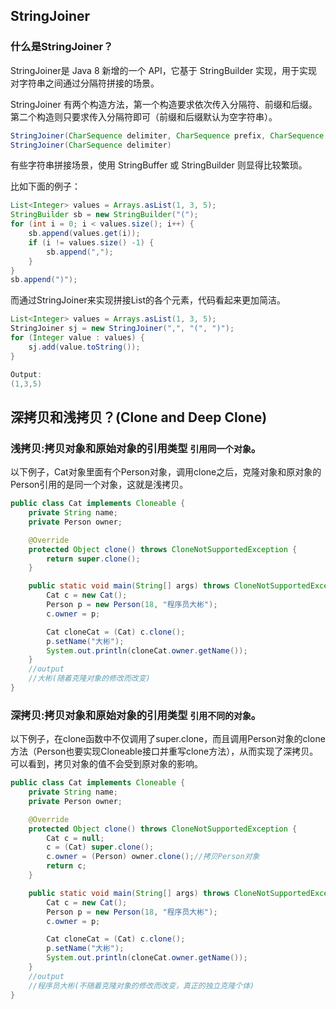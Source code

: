 
## StringJoiner
### 什么是StringJoiner？
StringJoiner是 Java 8 新增的一个 API，它基于 StringBuilder 实现，用于实现对字符串之间通过分隔符拼接的场景。  

StringJoiner 有两个构造方法，第一个构造要求依次传入分隔符、前缀和后缀。第二个构造则只要求传入分隔符即可（前缀和后缀默认为空字符串）。

```java
StringJoiner(CharSequence delimiter, CharSequence prefix, CharSequence suffix)
StringJoiner(CharSequence delimiter)
```
有些字符串拼接场景，使用 StringBuffer 或 StringBuilder 则显得比较繁琐。

比如下面的例子：
```java
List<Integer> values = Arrays.asList(1, 3, 5);
StringBuilder sb = new StringBuilder("(");
for (int i = 0; i < values.size(); i++) {  
    sb.append(values.get(i));  
    if (i != values.size() -1) {  
        sb.append(",");  
    }  
}  
sb.append(")");  

```
而通过StringJoiner来实现拼接List的各个元素，代码看起来更加简洁。  

```java
List<Integer> values = Arrays.asList(1, 3, 5);  
StringJoiner sj = new StringJoiner(",", "(", ")");    
for (Integer value : values) {  
	sj.add(value.toString());  
}  
```
```java
Output:
(1,3,5)
```

## 深拷贝和浅拷贝？(Clone and Deep Clone)
### 浅拷贝:拷⻉对象和原始对象的引⽤类型 `引用同⼀个对象`。

以下例子，Cat对象里面有个Person对象，调用clone之后，克隆对象和原对象的Person引用的是同一个对象，这就是浅拷贝。  

```java
public class Cat implements Cloneable {
    private String name;
    private Person owner;

    @Override
    protected Object clone() throws CloneNotSupportedException {
        return super.clone();
    }

    public static void main(String[] args) throws CloneNotSupportedException {
        Cat c = new Cat();
        Person p = new Person(18, "程序员大彬");
        c.owner = p;

        Cat cloneCat = (Cat) c.clone();
        p.setName("大彬");
        System.out.println(cloneCat.owner.getName());
    }
    //output
    //大彬(随着克隆对象的修改而改变)
}
```

### 深拷贝:拷贝对象和原始对象的引用类型 `引用不同的对象`。  

以下例子，在clone函数中不仅调用了super.clone，而且调用Person对象的clone方法（Person也要实现Cloneable接口并重写clone方法），从而实现了深拷贝。可以看到，拷贝对象的值不会受到原对象的影响。  

```java
public class Cat implements Cloneable {
    private String name;
    private Person owner;

    @Override
    protected Object clone() throws CloneNotSupportedException {
        Cat c = null;
        c = (Cat) super.clone();
        c.owner = (Person) owner.clone();//拷贝Person对象
        return c;
    }

    public static void main(String[] args) throws CloneNotSupportedException {
        Cat c = new Cat();
        Person p = new Person(18, "程序员大彬");
        c.owner = p;

        Cat cloneCat = (Cat) c.clone();
        p.setName("大彬");
        System.out.println(cloneCat.owner.getName());
    }
    //output
    //程序员大彬(不随着克隆对象的修改而改变，真正的独立克隆个体)
}
```
